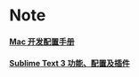 # Note

#### [Mac 开发配置手册](https://github.com/August7752/Note/blob/master/Mac%20%E5%BC%80%E5%8F%91%E9%85%8D%E7%BD%AE%E6%89%8B%E5%86%8C.md)
#### [Sublime Text 3 功能、配置及插件](https://github.com/August7752/Note/blob/master/Sublime%20Text%203%20%E5%8A%9F%E8%83%BD%E3%80%81%E9%85%8D%E7%BD%AE%E5%8F%8A%E6%8F%92%E4%BB%B6.md)
